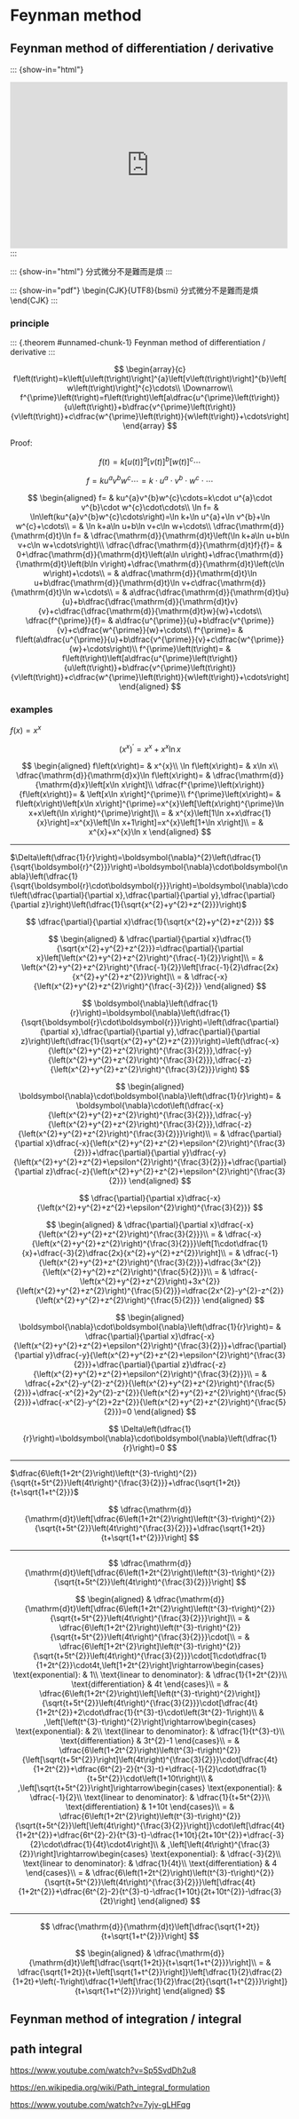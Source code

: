 # Feynman method

## Feynman method of differentiation / derivative

::: {show-in="html"}
<iframe width=500 height=300 frameborder="0" allowfullscreen src="https://player.bilibili.com/player.html?bvid=BV1hG411Z7Cb&autoplay=0"></iframe>
:::


::: {show-in="html"}
分式微分不是難而是煩
:::

::: {show-in="pdf"}
\begin{CJK}{UTF8}{bsmi}
分式微分不是難而是煩
\end{CJK}
:::



### principle

::: {.theorem #unnamed-chunk-1}
Feynman method of differentiation / derivative
:::

$$
\begin{array}{c}
f\left(t\right)=k\left[u\left(t\right)\right]^{a}\left[v\left(t\right)\right]^{b}\left[w\left(t\right)\right]^{c}\cdots\\
\Downarrow\\
f^{\prime}\left(t\right)=f\left(t\right)\left[a\dfrac{u^{\prime}\left(t\right)}{u\left(t\right)}+b\dfrac{v^{\prime}\left(t\right)}{v\left(t\right)}+c\dfrac{w^{\prime}\left(t\right)}{w\left(t\right)}+\cdots\right]
\end{array}
$$

Proof:

$$
f\left(t\right)=k\left[u\left(t\right)\right]^{a}\left[v\left(t\right)\right]^{b}\left[w\left(t\right)\right]^{c}\cdots
$$

$$
f=ku^{a}v^{b}w^{c}\cdots=k\cdot u^{a}\cdot v^{b}\cdot w^{c}\cdot\cdots
$$

$$
\begin{aligned}
f= & ku^{a}v^{b}w^{c}\cdots=k\cdot u^{a}\cdot v^{b}\cdot w^{c}\cdot\cdots\\
\ln f= & \ln\left(ku^{a}v^{b}w^{c}\cdots\right)=\ln k+\ln u^{a}+\ln v^{b}+\ln w^{c}+\cdots\\
= & \ln k+a\ln u+b\ln v+c\ln w+\cdots\\
\dfrac{\mathrm{d}}{\mathrm{d}t}\ln f= & \dfrac{\mathrm{d}}{\mathrm{d}t}\left(\ln k+a\ln u+b\ln v+c\ln w+\cdots\right)\\
\dfrac{\dfrac{\mathrm{d}}{\mathrm{d}t}f}{f}= & 0+\dfrac{\mathrm{d}}{\mathrm{d}t}\left(a\ln u\right)+\dfrac{\mathrm{d}}{\mathrm{d}t}\left(b\ln v\right)+\dfrac{\mathrm{d}}{\mathrm{d}t}\left(c\ln w\right)+\cdots\\
= & a\dfrac{\mathrm{d}}{\mathrm{d}t}\ln u+b\dfrac{\mathrm{d}}{\mathrm{d}t}\ln v+c\dfrac{\mathrm{d}}{\mathrm{d}t}\ln w+\cdots\\
= & a\dfrac{\dfrac{\mathrm{d}}{\mathrm{d}t}u}{u}+b\dfrac{\dfrac{\mathrm{d}}{\mathrm{d}t}v}{v}+c\dfrac{\dfrac{\mathrm{d}}{\mathrm{d}t}w}{w}+\cdots\\
\dfrac{f^{\prime}}{f}= & a\dfrac{u^{\prime}}{u}+b\dfrac{v^{\prime}}{v}+c\dfrac{w^{\prime}}{w}+\cdots\\
f^{\prime}= & f\left(a\dfrac{u^{\prime}}{u}+b\dfrac{v^{\prime}}{v}+c\dfrac{w^{\prime}}{w}+\cdots\right)\\
f^{\prime}\left(t\right)= & f\left(t\right)\left[a\dfrac{u^{\prime}\left(t\right)}{u\left(t\right)}+b\dfrac{v^{\prime}\left(t\right)}{v\left(t\right)}+c\dfrac{w^{\prime}\left(t\right)}{w\left(t\right)}+\cdots\right]
\end{aligned}
$$

$$
\tag*{$\Box$}
$$

### examples

$f\left(x\right)=x^{x}$

$$
\left(x^{x}\right)^{\prime}=x^{x}+x^{x}\ln x
$$

$$
\begin{aligned}
f\left(x\right)= & x^{x}\\
\ln f\left(x\right)= & x\ln x\\
\dfrac{\mathrm{d}}{\mathrm{d}x}\ln f\left(x\right)= & \dfrac{\mathrm{d}}{\mathrm{d}x}\left[x\ln x\right]\\
\dfrac{f^{\prime}\left(x\right)}{f\left(x\right)}= & \left[x\ln x\right]^{\prime}\\
f^{\prime}\left(x\right)= & f\left(x\right)\left[x\ln x\right]^{\prime}=x^{x}\left[\left(x\right)^{\prime}\ln x+x\left(\ln x\right)^{\prime}\right]\\
= & x^{x}\left[1\ln x+x\dfrac{1}{x}\right]=x^{x}\left[\ln x+1\right]=x^{x}\left[1+\ln x\right]\\
= & x^{x}+x^{x}\ln x
\end{aligned}
$$

$$
\tag*{$\Box$}
$$

***

$\Delta\left(\dfrac{1}{r}\right)=\boldsymbol{\nabla}^{2}\left(\dfrac{1}{\sqrt{\boldsymbol{r}^{2}}}\right)=\boldsymbol{\nabla}\cdot\boldsymbol{\nabla}\left(\dfrac{1}{\sqrt{\boldsymbol{r}\cdot\boldsymbol{r}}}\right)=\boldsymbol{\nabla}\cdot\left(\dfrac{\partial}{\partial x},\dfrac{\partial}{\partial y},\dfrac{\partial}{\partial z}\right)\left(\dfrac{1}{\sqrt{x^{2}+y^{2}+z^{2}}}\right)$

$$
\dfrac{\partial}{\partial x}\dfrac{1}{\sqrt{x^{2}+y^{2}+z^{2}}}
$$

$$
\begin{aligned}
 & \dfrac{\partial}{\partial x}\dfrac{1}{\sqrt{x^{2}+y^{2}+z^{2}}}=\dfrac{\partial}{\partial x}\left[\left(x^{2}+y^{2}+z^{2}\right)^{\frac{-1}{2}}\right]\\
= & \left(x^{2}+y^{2}+z^{2}\right)^{\frac{-1}{2}}\left[\frac{-1}{2}\dfrac{2x}{x^{2}+y^{2}+z^{2}}\right]\\
= & \dfrac{-x}{\left(x^{2}+y^{2}+z^{2}\right)^{\frac{-3}{2}}}
\end{aligned}
$$

$$
\boldsymbol{\nabla}\left(\dfrac{1}{r}\right)=\boldsymbol{\nabla}\left(\dfrac{1}{\sqrt{\boldsymbol{r}\cdot\boldsymbol{r}}}\right)=\left(\dfrac{\partial}{\partial x},\dfrac{\partial}{\partial y},\dfrac{\partial}{\partial z}\right)\left(\dfrac{1}{\sqrt{x^{2}+y^{2}+z^{2}}}\right)=\left(\dfrac{-x}{\left(x^{2}+y^{2}+z^{2}\right)^{\frac{3}{2}}},\dfrac{-y}{\left(x^{2}+y^{2}+z^{2}\right)^{\frac{3}{2}}},\dfrac{-z}{\left(x^{2}+y^{2}+z^{2}\right)^{\frac{3}{2}}}\right)
$$

$$
\begin{aligned}
\boldsymbol{\nabla}\cdot\boldsymbol{\nabla}\left(\dfrac{1}{r}\right)= & \boldsymbol{\nabla}\cdot\left(\dfrac{-x}{\left(x^{2}+y^{2}+z^{2}\right)^{\frac{3}{2}}},\dfrac{-y}{\left(x^{2}+y^{2}+z^{2}\right)^{\frac{3}{2}}},\dfrac{-z}{\left(x^{2}+y^{2}+z^{2}\right)^{\frac{3}{2}}}\right)\\
= & \dfrac{\partial}{\partial x}\dfrac{-x}{\left(x^{2}+y^{2}+z^{2}+\epsilon^{2}\right)^{\frac{3}{2}}}+\dfrac{\partial}{\partial y}\dfrac{-y}{\left(x^{2}+y^{2}+z^{2}+\epsilon^{2}\right)^{\frac{3}{2}}}+\dfrac{\partial}{\partial z}\dfrac{-z}{\left(x^{2}+y^{2}+z^{2}+\epsilon^{2}\right)^{\frac{3}{2}}}
\end{aligned}
$$

$$
\dfrac{\partial}{\partial x}\dfrac{-x}{\left(x^{2}+y^{2}+z^{2}+\epsilon^{2}\right)^{\frac{3}{2}}}
$$

$$
\begin{aligned}
 & \dfrac{\partial}{\partial x}\dfrac{-x}{\left(x^{2}+y^{2}+z^{2}\right)^{\frac{3}{2}}}\\
= & \dfrac{-x}{\left(x^{2}+y^{2}+z^{2}\right)^{\frac{3}{2}}}\left[1\cdot\dfrac{1}{x}+\dfrac{-3}{2}\dfrac{2x}{x^{2}+y^{2}+z^{2}}\right]\\
= & \dfrac{-1}{\left(x^{2}+y^{2}+z^{2}\right)^{\frac{3}{2}}}+\dfrac{3x^{2}}{\left(x^{2}+y^{2}+z^{2}\right)^{\frac{5}{2}}}\\
= & \dfrac{-\left(x^{2}+y^{2}+z^{2}\right)+3x^{2}}{\left(x^{2}+y^{2}+z^{2}\right)^{\frac{5}{2}}}=\dfrac{2x^{2}-y^{2}-z^{2}}{\left(x^{2}+y^{2}+z^{2}\right)^{\frac{5}{2}}}
\end{aligned}
$$

$$
\begin{aligned}
\boldsymbol{\nabla}\cdot\boldsymbol{\nabla}\left(\dfrac{1}{r}\right)= & \dfrac{\partial}{\partial x}\dfrac{-x}{\left(x^{2}+y^{2}+z^{2}+\epsilon^{2}\right)^{\frac{3}{2}}}+\dfrac{\partial}{\partial y}\dfrac{-y}{\left(x^{2}+y^{2}+z^{2}+\epsilon^{2}\right)^{\frac{3}{2}}}+\dfrac{\partial}{\partial z}\dfrac{-z}{\left(x^{2}+y^{2}+z^{2}+\epsilon^{2}\right)^{\frac{3}{2}}}\\
= & \dfrac{+2x^{2}-y^{2}-z^{2}}{\left(x^{2}+y^{2}+z^{2}\right)^{\frac{5}{2}}}+\dfrac{-x^{2}+2y^{2}-z^{2}}{\left(x^{2}+y^{2}+z^{2}\right)^{\frac{5}{2}}}+\dfrac{-x^{2}-y^{2}+2z^{2}}{\left(x^{2}+y^{2}+z^{2}\right)^{\frac{5}{2}}}=0
\end{aligned}
$$

$$
\Delta\left(\dfrac{1}{r}\right)=\boldsymbol{\nabla}\cdot\boldsymbol{\nabla}\left(\dfrac{1}{r}\right)=0
$$

$$
\tag*{$\Box$}
$$

***

$\dfrac{6\left(1+2t^{2}\right)\left(t^{3}-t\right)^{2}}{\sqrt{t+5t^{2}}\left(4t\right)^{\frac{3}{2}}}+\dfrac{\sqrt{1+2t}}{t+\sqrt{1+t^{2}}}$

$$
\dfrac{\mathrm{d}}{\mathrm{d}t}\left[\dfrac{6\left(1+2t^{2}\right)\left(t^{3}-t\right)^{2}}{\sqrt{t+5t^{2}}\left(4t\right)^{\frac{3}{2}}}+\dfrac{\sqrt{1+2t}}{t+\sqrt{1+t^{2}}}\right]
$$

***

$$
\dfrac{\mathrm{d}}{\mathrm{d}t}\left[\dfrac{6\left(1+2t^{2}\right)\left(t^{3}-t\right)^{2}}{\sqrt{t+5t^{2}}\left(4t\right)^{\frac{3}{2}}}\right]
$$

$$
\begin{aligned}
 & \dfrac{\mathrm{d}}{\mathrm{d}t}\left[\dfrac{6\left(1+2t^{2}\right)\left(t^{3}-t\right)^{2}}{\sqrt{t+5t^{2}}\left(4t\right)^{\frac{3}{2}}}\right]\\
= & \dfrac{6\left(1+2t^{2}\right)\left(t^{3}-t\right)^{2}}{\sqrt{t+5t^{2}}\left(4t\right)^{\frac{3}{2}}}\cdot[\\
= & \dfrac{6\left[1+2t^{2}\right]\left(t^{3}-t\right)^{2}}{\sqrt{t+5t^{2}}\left(4t\right)^{\frac{3}{2}}}\cdot[1\cdot\dfrac{1}{1+2t^{2}}\cdot4t,\left[1+2t^{2}\right]\rightarrow\begin{cases}
\text{exponential}: & 1\\
\text{linear to denominator}: & \dfrac{1}{1+2t^{2}}\\
\text{differentiation} & 4t
\end{cases}\\
= & \dfrac{6\left(1+2t^{2}\right)\left[\left(t^{3}-t\right)^{2}\right]}{\sqrt{t+5t^{2}}\left(4t\right)^{\frac{3}{2}}}\cdot[\dfrac{4t}{1+2t^{2}}+2\cdot\dfrac{1}{t^{3}-t}\cdot\left(3t^{2}-1\right)\\
 & ,\left[\left(t^{3}-t\right)^{2}\right]\rightarrow\begin{cases}
\text{exponential}: & 2\\
\text{linear to denominator}: & \dfrac{1}{t^{3}-t}\\
\text{differentiation} & 3t^{2}-1
\end{cases}\\
= & \dfrac{6\left(1+2t^{2}\right)\left(t^{3}-t\right)^{2}}{\left[\sqrt{t+5t^{2}}\right]\left(4t\right)^{\frac{3}{2}}}\cdot[\dfrac{4t}{1+2t^{2}}+\dfrac{6t^{2}-2}{t^{3}-t}+\dfrac{-1}{2}\cdot\dfrac{1}{t+5t^{2}}\cdot\left(1+10t\right)\\
 & ,\left[\sqrt{t+5t^{2}}\right]\rightarrow\begin{cases}
\text{exponential}: & \dfrac{-1}{2}\\
\text{linear to denominator}: & \dfrac{1}{t+5t^{2}}\\
\text{differentiation} & 1+10t
\end{cases}\\
= & \dfrac{6\left(1+2t^{2}\right)\left(t^{3}-t\right)^{2}}{\sqrt{t+5t^{2}}\left[\left(4t\right)^{\frac{3}{2}}\right]}\cdot\left[\dfrac{4t}{1+2t^{2}}+\dfrac{6t^{2}-2}{t^{3}-t}-\dfrac{1+10t}{2t+10t^{2}}+\dfrac{-3}{2}\cdot\dfrac{1}{4t}\cdot4\right]\\
 & ,\left[\left(4t\right)^{\frac{3}{2}}\right]\rightarrow\begin{cases}
\text{exponential}: & \dfrac{-3}{2}\\
\text{linear to denominator}: & \dfrac{1}{4t}\\
\text{differentiation} & 4
\end{cases}\\
= & \dfrac{6\left(1+2t^{2}\right)\left(t^{3}-t\right)^{2}}{\sqrt{t+5t^{2}}\left(4t\right)^{\frac{3}{2}}}\left[\dfrac{4t}{1+2t^{2}}+\dfrac{6t^{2}-2}{t^{3}-t}-\dfrac{1+10t}{2t+10t^{2}}-\dfrac{3}{2t}\right]
\end{aligned}
$$

***

$$
\dfrac{\mathrm{d}}{\mathrm{d}t}\left[\dfrac{\sqrt{1+2t}}{t+\sqrt{1+t^{2}}}\right]
$$

$$
\begin{aligned}
 & \dfrac{\mathrm{d}}{\mathrm{d}t}\left[\dfrac{\sqrt{1+2t}}{t+\sqrt{1+t^{2}}}\right]\\
= & \dfrac{\sqrt{1+2t}}{t+\left[\sqrt{1+t^{2}}\right]}\left[\dfrac{1}{2}\dfrac{2}{1+2t}+\left(-1\right)\dfrac{1+\left[\frac{1}{2}\frac{2t}{\sqrt{1+t^{2}}}\right]}{t+\sqrt{1+t^{2}}}\right]
\end{aligned}
$$

$$
\tag*{$\Box$}
$$

## Feynman method of integration / integral

## path integral

https://www.youtube.com/watch?v=Sp5SvdDh2u8

https://en.wikipedia.org/wiki/Path_integral_formulation

https://www.youtube.com/watch?v=7yjv-gLHFqg
